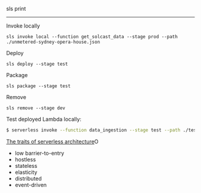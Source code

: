 sls print


---
Invoke locally
```
sls invoke local --function get_solcast_data --stage prod --path ./unmetered-sydney-opera-house.json
```
Deploy
```
sls deploy --stage test
```
Package
```
sls package --stage test
```

Remove
```
sls remove --stage dev
```

Test deployed Lambda locally:

```bash
$ serverless invoke --function data_ingestion --stage test --path ./test_data/test-sunrise.json --aws-profile gridcog-dev
```

[The traits of serverless architecture](https://www.thoughtworks.com/insights/blog/traits-serverless-architecture)O

- low barrier-to-entry
- hostless
- stateless
- elasticity
- distributed
- event-driven

